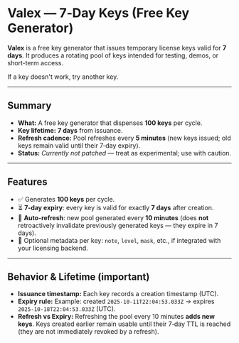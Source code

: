 # Valex — 7‑Day Keys (Free Key Generator)

**Valex** is a free key generator that issues temporary license keys valid for **7 days**. It produces a rotating pool of keys intended for testing, demos, or short-term access.

If a key doesn't work, try another key.

---

## Summary
- **What:** A free key generator that dispenses **100 keys** per cycle.  
- **Key lifetime:** **7 days** from issuance.  
- **Refresh cadence:** Pool refreshes every **5 minutes** (new keys issued; old keys remain valid until their 7‑day expiry).  
- **Status:** *Currently not patched* — treat as experimental; use with caution.

---

## Features
- ✅ Generates **100 keys** per cycle.  
- ⏳ **7‑day expiry**: every key is valid for exactly **7 days** after creation.  
- 🔁 **Auto-refresh**: new pool generated every **10 minutes** (does **not** retroactively invalidate previously generated keys — they expire in 7 days).  
- 📝 Optional metadata per key: `note`, `level`, `mask`, etc., if integrated with your licensing backend.

---

## Behavior & Lifetime (important)
- **Issuance timestamp:** Each key records a creation timestamp (UTC).  
- **Expiry rule:** Example: created `2025-10-11T22:04:53.033Z` → expires `2025-10-18T22:04:53.033Z` (UTC).  
- **Refresh vs Expiry:** Refreshing the pool every 10 minutes **adds new keys**. Keys created earlier remain usable until their 7‑day TTL is reached (they are not immediately revoked by a refresh).

